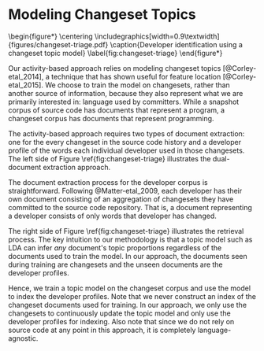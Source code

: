 # Modeling Changeset Topics

\begin{figure*}
\centering
\includegraphics[width=0.9\textwidth]{figures/changeset-triage.pdf}
\caption{Developer identification using a changeset topic model}
\label{fig:changeset-triage}
\end{figure*}

<!--
![Developer identification using changesets\label{fig:changeset-triage}](changeset-triage.pdf)
-->

Our activity-based approach relies on modeling changeset topics
[@Corley-etal_2014], a technique that has shown useful for feature location
[@Corley-etal_2015]. We choose to train the model on changesets, rather than
another source of information, because they also represent what we are
primarily interested in: language used by committers.  While a snapshot
corpus of source code has documents that represent a program, a changeset
corpus has documents that represent programming.

The activity-based approach requires two types of document extraction: one for
the every changeset in the source code history and a developer profile of the
words each individual developer used in those changesets. The left side of
Figure \ref{fig:changeset-triage} illustrates the dual-document extraction
approach.

The document extraction process for the developer corpus is straightforward.
Following @Matter-etal_2009, each developer has their own document consisting
of an aggregation of changesets they have committed to the source code
repository. That is, a document representing a developer consists of only words
that developer has changed.

The right side of Figure \ref{fig:changeset-triage} illustrates the retrieval
process. The key intuition to our methodology is that a topic model such as LDA
can infer *any* document's topic proportions regardless of the documents used
to train the model.  In our approach, the documents seen during training are
changesets and the unseen documents are the developer profiles.

Hence, we train a topic model on the changeset corpus and use the model to
index the developer profiles.  Note that we never construct an index of the
changeset documents used for training.  In our approach, we only use the
changesets to continuously update the topic model and only use the developer
profiles for indexing. Also note that since we do not rely on source code at
any point in this approach, it is completely language-agnostic.
